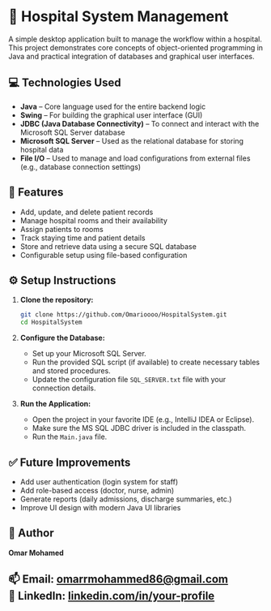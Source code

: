 # 🏥 Hospital System Management

A simple desktop application built to manage the workflow within a hospital. This project demonstrates core concepts of object-oriented programming in Java and practical integration of databases and graphical user interfaces.

## 💻 Technologies Used

* **Java** – Core language used for the entire backend logic
* **Swing** – For building the graphical user interface (GUI)
* **JDBC (Java Database Connectivity)** – To connect and interact with the Microsoft SQL Server database
* **Microsoft SQL Server** – Used as the relational database for storing hospital data
* **File I/O** – Used to manage and load configurations from external files (e.g., database connection settings)

## 📌 Features

* Add, update, and delete patient records
* Manage hospital rooms and their availability
* Assign patients to rooms
* Track staying time and patient details
* Store and retrieve data using a secure SQL database
* Configurable setup using file-based configuration

## ⚙️ Setup Instructions

1. **Clone the repository:**

   ```bash
   git clone https://github.com/Omarioooo/HospitalSystem.git
   cd HospitalSystem
   ```

2. **Configure the Database:**

   * Set up your Microsoft SQL Server.
   * Run the provided SQL script (if available) to create necessary tables and stored procedures.
   * Update the configuration file `SQL_SERVER.txt` file with your connection details.

3. **Run the Application:**

   * Open the project in your favorite IDE (e.g., IntelliJ IDEA or Eclipse).
   * Make sure the MS SQL JDBC driver is included in the classpath.
   * Run the `Main.java` file.

## ✅ Future Improvements

* Add user authentication (login system for staff)
* Add role-based access (doctor, nurse, admin)
* Generate reports (daily admissions, discharge summaries, etc.)
* Improve UI design with modern Java UI libraries

## 🙌 Author

**Omar Mohamed**

📫 Email: [omarrmohammed86@gmail.com](mailto:omarrmohammed86@gmail.com)  
🔗 LinkedIn: [linkedin.com/in/your-profile](https://www.linkedin.com/in/your-profile)
---
